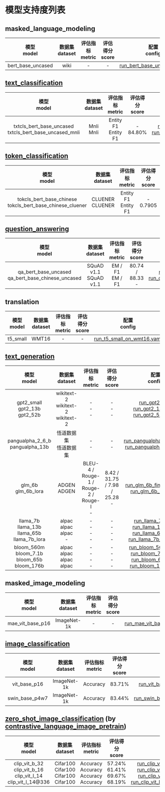 # 模型支持度列表

## masked_language_modeling

|   模型 <br/> model   | 数据集 <br/> dataset |评估指标 <br/> metric | 评估得分 <br/> score |                                                      配置<br/>config                                                      |
|:-----------------:|:----------------:|:---------------:|:---------------:|:-----------------------------------------------------------------------------------------------------------------------:|
| bert_base_uncased |       wiki       |        -        |        -        | [run_bert_base_uncased.yaml](https://gitee.com/mindspore/mindformers/blob/dev/configs/bert/run_bert_base_uncased.yaml)  |

## [text_classification](https://gitee.com/mindspore/mindformers/blob/dev/docs/task_cards/text_classification.md)

|   模型 <br/> model   | 数据集 <br/> dataset |评估指标 <br/> metric | 评估得分 <br/> score |                                                      配置<br/>config                                                      |
|:-----------------------------------------------------------:|:---------------:|:-------------------------------:|:----------------------:|:---------------------------------------------------------------------------------------------------------------------------------------------------------------------------------------------------------------------------------------------------------------------------------------------------:|
| txtcls_bert_base_uncased <br> txtcls_bert_base_uncased_mnli | Mnli <br/> Mnli | Entity F1 <br/> Entity F1 <br/> | - <br/>   84.80% <br/> | [run_txtcls_bert_base_uncased.yaml](https://gitee.com/mindspore/mindformers/blob/dev/configs/txtcls/run_txtcls_bert_base_uncased.yaml) <br/> [run_txtcls_bert_base_uncased_mnli.yaml](https://gitee.com/mindspore/mindformers/blob/dev/configs/txtcls/run_txtcls_bert_base_uncased_mnli.yaml) <br/> |

## [token_classification](https://gitee.com/mindspore/mindformers/blob/dev/docs/task_cards/token_classification.md)

|   模型 <br/> model   | 数据集 <br/> dataset |评估指标 <br/> metric | 评估得分 <br/> score |                                                      配置<br/>config                                                      |
|:-------------------------------------------------------------------:|:---------------------------:|:-------------------------------:|:-----------------------:|:-------------------------------------------------------------------------------------------------------------------------------------------------------------------------------------------------------------------------------------------------------------------------------------------------:|
| tokcls_bert_base_chinese <br> tokcls_bert_base_chinese_cluener <br> | CLUENER <br/> CLUENER <br/> | Entity F1 <br/> Entity F1 <br/> | - <br/>    0.7905 <br/> | [run_tokcls_bert_base_chinese.yaml](https://gitee.com/mindspore/mindformers/blob/dev/configs/tokcls/run_tokcls_bert_base_chinese.yaml) <br/> [run_tokcls_bert_base_chinese_cluener.yaml](https://gitee.com/mindspore/mindformers/blob/dev/configs/tokcls/run_tokcls_bert_base_chinese_cluener.yaml) <br/> |

## [question_answering](https://gitee.com/mindspore/mindformers/blob/dev/docs/task_cards/question_answering.md)

|   模型 <br/> model   | 数据集 <br/> dataset |评估指标 <br/> metric | 评估得分 <br/> score |                                                      配置<br/>config                                                      |
|:------------------------------------------------------:|:---------------------------:|:---------------------:|:---------------------------:|:-----------------------------------------------------------------------------------------------------------------------------------------------------------------------------------------------------------------------------------------------------------------:|
| qa_bert_base_uncased <br> qa_bert_base_chinese_uncased | SQuAD v1.1 <br/> SQuAD v1.1 | EM / F1 <br/> EM / F1 | 80.74 / 88.33 <br/> - <br/> | [run_qa_bert_base_uncased.yaml](https://gitee.com/mindspore/mindformers/blob/dev/configs/qa/run_qa_bert_base_uncased.yaml) <br/> [run_qa_bert_base_chinese_uncased.yaml](https://gitee.com/mindspore/mindformers/blob/dev/configs/qa/run_qa_bert_base_chinese_uncased.yaml) <br/> |

## translation

|   模型 <br/> model   | 数据集 <br/> dataset |评估指标 <br/> metric | 评估得分 <br/> score |                                                      配置<br/>config                                                      |
|:---------:|:------------:|:------------:|:-----------:|:--------------------------------------------------------------------------------------------------------------------:|
| t5_small  |    WMT16     |   - <br/>    |   - <br/>   | [run_t5_small_on_wmt16.yaml](https://gitee.com/mindspore/mindformers/blob/dev/configs/t5/run_t5_small_on_wmt16.yaml) |

## [text_generation](https://gitee.com/mindspore/mindformers/blob/dev/docs/task_cards/text_generation.md)

|   模型 <br/> model   | 数据集 <br/> dataset |评估指标 <br/> metric | 评估得分 <br/> score |                                                      配置<br/>config                                                      |
|:------------------------------------------------------:|:---------------------------------------------------:|:---------------------------------------------------:|:-----------------------------------------:|:-------------------------------------------------------------------------------------------------------------------------------------------------------------------------------------------------------------------------------------------------------------------------------------------------------------------------------------------------------------------------------------------------------------------------------------------------------------:|
|          gpt2_small <br>gpt2_13b <br>gpt2_52b          |    wikitext-2 <br/> wikitext-2 <br/> wikitext-2     |             - <br/>   - <br/>   - <br/>             |        - <br/>   - <br/>   - <br/>        |                                                                  [run_gpt2.yaml](https://gitee.com/mindspore/mindformers/blob/dev/configs/gpt2/run_gpt2.yaml) <br/>  [run_gpt2_13b.yaml](https://gitee.com/mindspore/mindformers/blob/dev/configs/gpt2/run_gpt2_13b.yaml) <br/>  [run_gpt2_52b.yaml](https://gitee.com/mindspore/mindformers/blob/dev/configs/gpt2/run_gpt2_52b.yaml) <br/>                                                                   |
|           pangualpha_2_6_b<br>pangualpha_13b           |                  悟道数据集 <br/> 悟道数据集                  |                  - <br/>   - <br/>                  |             - <br/>   - <br/>             |                                                                                                  [run_pangualpha_2_6b.yaml](https://gitee.com/mindspore/mindformers/blob/dev/configs/pangualpha/run_pangualpha_2_6b.yaml) <br/> [run_pangualpha_13b.yaml](https://gitee.com/mindspore/mindformers/blob/dev/configs/pangualpha/run_pangualpha_13b.yaml) <br/>                                                                                                  |
|                 glm_6b<br>glm_6b_lora                  |                  ADGEN <br/> ADGEN                  | BLEU-4 / Rouge-1 / Rouge-2 / Rouge-l <br/>  - <br/> | 8.42 / 31.75 / 7.98 / 25.28 <br/> - <br/> |                                                                                                            [run_glm_6b_finetune.yaml](https://gitee.com/mindspore/mindformers/blob/dev/configs/glm/run_glm_6b_finetune.yaml) <br/> [run_glm_6b_lora.yaml](https://gitee.com/mindspore/mindformers/blob/dev/configs/glm/run_glm_6b_lora.yaml) <br/>                                                                                                            |
| llama_7b <br>llama_13b <br>llama_65b <br>llama_7b_lora |    alpac <br/> alpac <br/> alpac <br/> -  <br/>     |        - <br/>   - <br/>   - <br/>   - <br/>        |   - <br/>   - <br/>   - <br/>   - <br/>   | [run_llama_7b.yaml](https://gitee.com/mindspore/mindformers/blob/dev/configs/llama/run_llama_7b.yaml) <br/> [run_llama_13b.yaml](https://gitee.com/mindspore/mindformers/blob/dev/configs/llama/run_llama_13b.yaml) <br/> [run_llama_65b.yaml](https://gitee.com/mindspore/mindformers/blob/dev/configs/llama/run_llama_65b.yaml) <br/> [run_llama_7b_lora.yaml](https://gitee.com/mindspore/mindformers/blob/dev/configs/llama/run_llama_7b_lora.yaml) <br/> |
|  bloom_560m<br>bloom_7.1b <br>bloom_65b<br>bloom_176b  | alpac <br/> alpac <br/> alpac <br/>     alpac <br/> |        - <br/>   - <br/>   - <br/>   - <br/>        |   - <br/>   - <br/>   - <br/>   - <br/>   | [run_bloom_560m.yaml](https://gitee.com/mindspore/mindformers/blob/dev/configs/bloom/run_bloom_560m.yaml) <br/> [run_bloom_7.1b.yaml](https://gitee.com/mindspore/mindformers/blob/dev/configs/bloom/run_bloom_7.1b.yaml) <br/> [run_bloom_65b.yaml](https://gitee.com/mindspore/mindformers/blob/dev/configs/bloom/run_bloom_65b.yaml) <br/> [run_bloom_176b.yaml](https://gitee.com/mindspore/mindformers/blob/dev/configs/bloom/run_bloom_176b.yaml) <br/> |

## masked_image_modeling

|   模型 <br/> model   | 数据集 <br/> dataset |评估指标 <br/> metric | 评估得分 <br/> score |                                                      配置<br/>config                                                      |
|:----------------:|:-----------------:|:------------:|:-----------:|:---------------------------------------------------------------------------------------------------------------------------------------------:|
| mae_vit_base_p16 | ImageNet-1k <br/> |   - <br/>    |   - <br/>   | [run_mae_vit_base_p16_224_800ep.yaml](https://gitee.com/mindspore/mindformers/blob/dev/configs/mae/run_mae_vit_base_p16_224_800ep.yaml) <br/> |

## [image_classification](https://gitee.com/mindspore/mindformers/blob/dev/docs/task_cards/image_classification.md)

|   模型 <br/> model   | 数据集 <br/> dataset |评估指标 <br/> metric | 评估得分 <br/> score |                                                      配置<br/>config                                                      |
|:--------------:|:-----------------:|:------------:|:-----------:|:------------------------------------------------------------------------------------------------------------------------------------------:|
|  vit_base_p16  | ImageNet-1k <br/> |   Accuracy   |   83.71%    |   [run_vit_base_p16_224_100ep.yaml](https://gitee.com/mindspore/mindformers/blob/dev/configs/vit/run_vit_base_p16_224_100ep.yaml) <br/>    |
| swin_base_p4w7 | ImageNet-1k <br/> |   Accuracy   |   83.44%    | [run_swin_base_p4w7_224_100ep.yaml](https://gitee.com/mindspore/mindformers/blob/dev/configs/swin/run_swin_base_p4w7_224_100ep.yaml) <br/> |

## [zero_shot_image_classification](https://gitee.com/mindspore/mindformers/blob/dev/docs/task_cards/zero_shot_image_classification.md) (by [contrastive_language_image_pretrain](https://gitee.com/mindspore/mindformers/blob/dev/docs/task_cards/contrastive_language_image_pretrain.md))

|   模型 <br/> model   | 数据集 <br/> dataset |评估指标 <br/> metric | 评估得分 <br/> score |                                                      配置<br/>config                                                      |
|:---------------------------------------------------------------------:|:-----------------------------------------------------:|:----------------------------------------------------------------------:|:---------------------------------------------------:|:-------------------------------------------------------------------------------------------------------------------------------------------------------------------------------------------------------------------------------------------------------------------------------------------------------------------------------------------------------------------------------------------------------------------------------------------------------------------------------------------------------------------------------------------------------------------------------------------------------------------------------------------:|
| clip_vit_b_32<br>clip_vit_b_16 <br>clip_vit_l_14<br>clip_vit_l_14@336 | Cifar100 <br/> Cifar100 <br/> Cifar100 <br/> Cifar100 | Accuracy   <br/>  Accuracy   <br/>  Accuracy   <br/>  Accuracy   <br/> | 57.24% <br/> 61.41% <br/> 69.67% <br/> 68.19% <br/> | [run_clip_vit_b_32_pretrain_flickr8k.yaml](https://gitee.com/mindspore/mindformers/blob/dev/configs/clip/run_clip_vit_b_32_pretrain_flickr8k.yaml) <br/> [run_clip_vit_b_16_pretrain_flickr8k.yaml](https://gitee.com/mindspore/mindformers/blob/dev/configs/clip/run_clip_vit_b_16_pretrain_flickr8k.yaml) <br/> [run_clip_vit_l_14_pretrain_flickr8k.yaml](https://gitee.com/mindspore/mindformers/blob/dev/configs/clip/run_clip_vit_l_14_pretrain_flickr8k.yaml) <br/> [run_clip_vit_l_14@336_pretrain_flickr8k.yaml](https://gitee.com/mindspore/mindformers/blob/dev/configs/clip/run_clip_vit_l_14@336_pretrain_flickr8k.yaml) <br/> |
